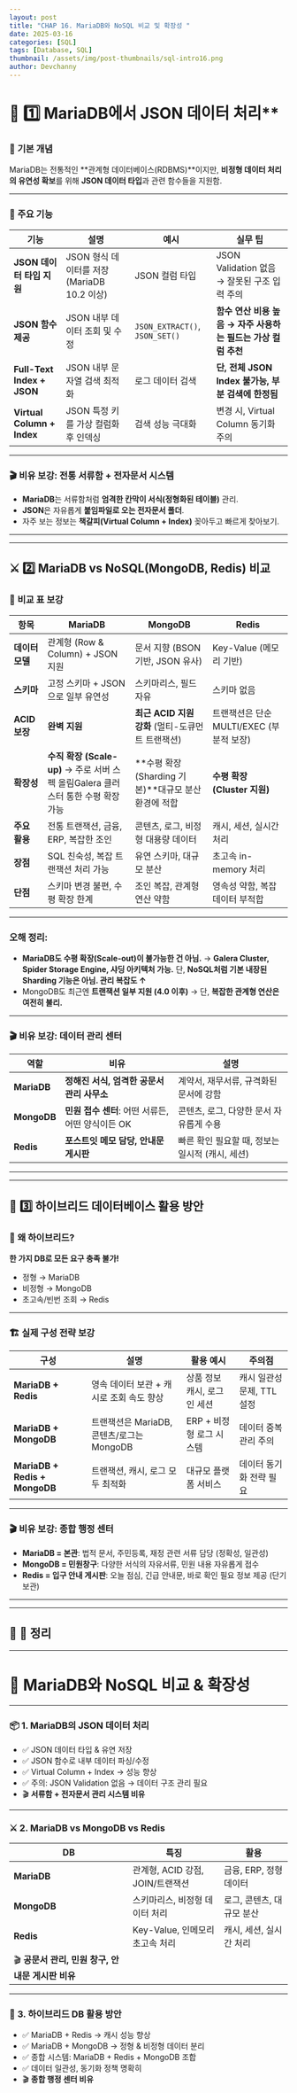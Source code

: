 ```yaml
---
layout: post
title: "CHAP 16. MariaDB와 NoSQL 비교 및 확장성 "
date: 2025-03-16
categories: [SQL]
tags: [Database, SQL]
thumbnail: /assets/img/post-thumbnails/sql-intro16.png
author: Devchanny
---
```


# 📌 1️⃣ MariaDB에서 JSON 데이터 처리**

### 📌 **기본 개념**

MariaDB는 전통적인 **관계형 데이터베이스(RDBMS)**이지만, **비정형 데이터 처리의 유연성 확보**를 위해 **JSON 데이터 타입**과 관련 함수들을 지원함.

---

### 🎯 **주요 기능**

| 기능 | 설명 | 예시 | 실무 팁 |
| --- | --- | --- | --- |
| **JSON 데이터 타입 지원** | JSON 형식 데이터를 저장 (MariaDB 10.2 이상) | JSON 컬럼 타입 | JSON Validation 없음 → 잘못된 구조 입력 주의 |
| **JSON 함수 제공** | JSON 내부 데이터 조회 및 수정 | `JSON_EXTRACT()`, `JSON_SET()` | **함수 연산 비용 높음 → 자주 사용하는 필드는 가상 컬럼 추천** |
| **Full-Text Index + JSON** | JSON 내부 문자열 검색 최적화 | 로그 데이터 검색 | **단, 전체 JSON Index 불가능, 부분 검색에 한정됨** |
| **Virtual Column + Index** | JSON 특정 키를 가상 컬럼화 후 인덱싱 | 검색 성능 극대화 | 변경 시, Virtual Column 동기화 주의 |

---

### 🎬 **비유 보강: 전통 서류함 + 전자문서 시스템**

- **MariaDB**는 서류함처럼 **엄격한 칸막이 서식(정형화된 테이블)** 관리.
- **JSON**은 자유롭게 **붙임파일로 오는 전자문서 폴더**.
- 자주 보는 정보는 **책갈피(Virtual Column + Index)** 꽂아두고 빠르게 찾아보기.

---

---

## ⚔️ **2️⃣ MariaDB vs NoSQL(MongoDB, Redis) 비교**

### 📌 **비교 표 보강**

| 항목 | **MariaDB** | **MongoDB** | **Redis** |
| --- | --- | --- | --- |
| **데이터 모델** | 관계형 (Row & Column) + JSON 지원 | 문서 지향 (BSON 기반, JSON 유사) | Key-Value (메모리 기반) |
| **스키마** | 고정 스키마 + JSON으로 일부 유연성 | 스키마리스, 필드 자유 | 스키마 없음 |
| **ACID 보장** | **완벽 지원** | **최근 ACID 지원 강화** (멀티-도큐먼트 트랜잭션) | 트랜잭션은 단순 MULTI/EXEC (부분적 보장) |
| **확장성** | **수직 확장 (Scale-up)** → 주로 서버 스펙 올림Galera 클러스터 통한 수평 확장 가능 | **수평 확장 (Sharding 기본)**대규모 분산 환경에 적합 | **수평 확장 (Cluster 지원)** |
| **주요 활용** | 전통 트랜잭션, 금융, ERP, 복잡한 조인 | 콘텐츠, 로그, 비정형 대용량 데이터 | 캐시, 세션, 실시간 처리 |
| **장점** | SQL 친숙성, 복잡 트랜잭션 처리 가능 | 유연 스키마, 대규모 분산 | 초고속 in-memory 처리 |
| **단점** | 스키마 변경 불편, 수평 확장 한계 | 조인 복잡, 관계형 연산 약함 | 영속성 약함, 복잡 데이터 부적합 |

---

### **오해 정리:**

- **MariaDB도 수평 확장(Scale-out)이 불가능한 건 아님.** → **Galera Cluster, Spider Storage Engine, 샤딩 아키텍처 가능.**
단, **NoSQL처럼 기본 내장된 Sharding 기능은 아님. 관리 복잡도 ↑**
- MongoDB도 최근엔 **트랜잭션 일부 지원 (4.0 이후)** → 단, **복잡한 관계형 연산은 여전히 불리.**

---

### 🎬 **비유 보강: 데이터 관리 센터**

| 역할 | 비유 | 설명 |
| --- | --- | --- |
| **MariaDB** | **정해진 서식, 엄격한 공문서 관리 사무소** | 계약서, 재무서류, 규격화된 문서에 강함 |
| **MongoDB** | **민원 접수 센터**: 어떤 서류든, 어떤 양식이든 OK | 콘텐츠, 로그, 다양한 문서 자유롭게 수용 |
| **Redis** | **포스트잇 메모 담당, 안내문 게시판** | 빠른 확인 필요할 때, 정보는 일시적 (캐시, 세션) |

---

---

## 🔗 **3️⃣ 하이브리드 데이터베이스 활용 방안**

### 📌 **왜 하이브리드?**

**한 가지 DB로 모든 요구 충족 불가!**

- 정형 → MariaDB
- 비정형 → MongoDB
- 초고속/빈번 조회 → Redis

---

### 🏗️ **실제 구성 전략 보강**

| 구성 | 설명 | 활용 예시 | 주의점 |
| --- | --- | --- | --- |
| **MariaDB + Redis** | 영속 데이터 보관 + 캐시로 조회 속도 향상 | 상품 정보 캐시, 로그인 세션 | 캐시 일관성 문제, TTL 설정 |
| **MariaDB + MongoDB** | 트랜잭션은 MariaDB, 콘텐츠/로그는 MongoDB | ERP + 비정형 로그 시스템 | 데이터 중복 관리 주의 |
| **MariaDB + Redis + MongoDB** | 트랜잭션, 캐시, 로그 모두 최적화 | 대규모 플랫폼 서비스 | 데이터 동기화 전략 필요 |

---

### 🎬 **비유 보강: 종합 행정 센터**

- **MariaDB = 본관**: 법적 문서, 주민등록, 재정 관련 서류 담당 (정확성, 일관성)
- **MongoDB = 민원창구**: 다양한 서식의 자유서류, 민원 내용 자유롭게 접수
- **Redis = 입구 안내 게시판**: 오늘 점심, 긴급 안내문, 바로 확인 필요 정보 제공 (단기 보관)

---

---

## 📝 **🔖 정리**

---

# 🔄 MariaDB와 NoSQL 비교 & 확장성

---

### 📦 **1. MariaDB의 JSON 데이터 처리**

- ✅ JSON 데이터 타입 & 유연 저장
- ✅ JSON 함수로 내부 데이터 파싱/수정
- ✅ Virtual Column + Index → 성능 향상
- ✅ 주의: JSON Validation 없음 → 데이터 구조 관리 필요
- 🎬 **서류함 + 전자문서 관리 시스템 비유**

---

### ⚔️ **2. MariaDB vs MongoDB vs Redis**

| DB | 특징 | 활용 |
| --- | --- | --- |
| **MariaDB** | 관계형, ACID 강점, JOIN/트랜잭션 | 금융, ERP, 정형 데이터 |
| **MongoDB** | 스키마리스, 비정형 데이터 처리 | 로그, 콘텐츠, 대규모 분산 |
| **Redis** | Key-Value, 인메모리 초고속 처리 | 캐시, 세션, 실시간 처리 |
| 🎬 **공문서 관리, 민원 창구, 안내문 게시판 비유** |  |  |

---

### 🔗 **3. 하이브리드 DB 활용 방안**

- ✅ MariaDB + Redis → 캐시 성능 향상
- ✅ MariaDB + MongoDB → 정형 & 비정형 데이터 분리
- ✅ 종합 시스템: MariaDB + Redis + MongoDB 조합
- ✅ 데이터 일관성, 동기화 정책 명확히
- 🎬 **종합 행정 센터 비유**
